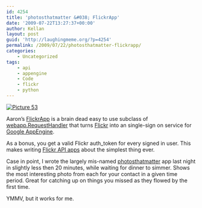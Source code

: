 ```yaml
---
id: 4254
title: 'photosthatmatter &#038; FlickrApp'
date: '2009-07-22T13:27:37+00:00'
author: Kellan
layout: post
guid: 'http://laughingmeme.org/?p=4254'
permalink: /2009/07/22/photosthatmatter-flickrapp/
categories:
    - Uncategorized
tags:
    - api
    - appengine
    - Code
    - flickr
    - python
---
```


[![Picture 53](http://farm3.static.flickr.com/2667/3747384500_dacdd8c86e.jpg)](http://photosthatmatter.appspot.com)

Aaron’s [FlickrApp](http://github.com/straup/gae-flickrapp/tree/master) is a brain dead easy to use subclass of [webapp.RequestHandler](http://code.google.com/appengine/docs/python/gettingstarted/handlingforms.html) that turns [Flickr](http://flickr.com) into an single-sign on service for [Google AppEngine](http://code.google.com/appengine/).

As a bonus, you get a valid Flickr auth\_token for every signed in user. This makes writing [Flickr API apps](http://flickr.com/services/api) about the simplest thing ever.

Case in point, I wrote the largely mis-named [photosthatmatter](http://photosthatmatter.appspot.com) app last night in slightly less then 20 minutes, while waiting for dinner to simmer. Shows the most interesting photo from each for your contact in a given time period. Great for catching up on things you missed as they flowed by the first time.

YMMV, but it works for me.